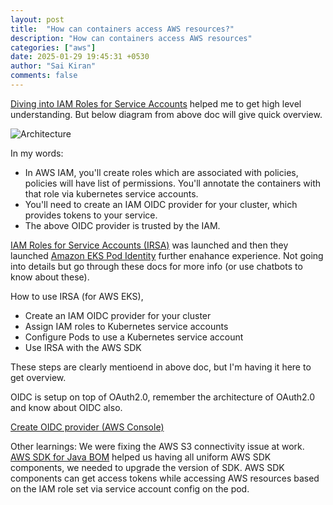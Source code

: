 ```yaml
---
layout: post
title:  "How can containers access AWS resources?"
description: "How can containers access AWS resources"
categories: ["aws"]
date: 2025-01-29 19:45:31 +0530
author: "Sai Kiran"
comments: false
---
```


[Diving into IAM Roles for Service Accounts](https://aws.amazon.com/blogs/containers/diving-into-iam-roles-for-service-accounts/) helped me to get high level understanding.
But below diagram from above doc will give quick overview.

![Architecture](https://d2908q01vomqb2.cloudfront.net/fe2ef495a1152561572949784c16bf23abb28057/2022/02/26/Screen-Shot-2022-02-25-at-9.23.07-PM.png "Architecture")

In my words:
* In AWS IAM, you'll create roles which are associated with policies, policies will have list of permissions.  You'll annotate the containers with that role via kubernetes service accounts.
* You'll need to create an IAM OIDC provider for your cluster, which provides tokens to your service.
* The above OIDC provider is trusted by the IAM.


[IAM Roles for Service Accounts (IRSA)](https://aws.amazon.com/blogs/opensource/introducing-fine-grained-iam-roles-service-accounts/) was launched and then they launched [Amazon EKS Pod Identity](https://aws.amazon.com/blogs/containers/amazon-eks-pod-identity-a-new-way-for-applications-on-eks-to-obtain-iam-credentials/) further enahance experience. Not going into details but go through these docs for more info (or use chatbots to know about these).

How to use IRSA (for AWS EKS),
* Create an IAM OIDC provider for your cluster
* Assign IAM roles to Kubernetes service accounts
* Configure Pods to use a Kubernetes service account
* Use IRSA with the AWS SDK

These steps are clearly mentioend in above doc, but I'm having it here to get overview. 

OIDC is setup on top of OAuth2.0, remember the architecture of OAuth2.0 and know about OIDC also.

[Create OIDC provider (AWS Console)](https://docs.aws.amazon.com/eks/latest/userguide/enable-iam-roles-for-service-accounts.html#_create_oidc_provider_console) 


Other learnings:
We were fixing the AWS S3 connectivity issue at work. [AWS SDK for Java BOM](https://aws.amazon.com/blogs/developer/managing-dependencies-with-aws-sdk-for-java-bill-of-materials-module-bom/) helped us having all uniform AWS SDK components, we needed to upgrade the version of SDK. AWS SDK components can get access tokens while accessing AWS resources based on the IAM role set via service account config on the pod.
